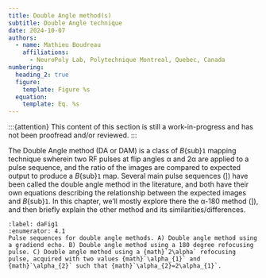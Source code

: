 ```yaml
---
title: Double Angle method(s)
subtitle: Double Angle technique
date: 2024-10-07
authors:
  - name: Mathieu Boudreau
    affiliations:
      - NeuroPoly Lab, Polytechnique Montreal, Quebec, Canada
numbering:
  heading_2: true
  figure:
    template: Figure %s
  equation:
    template: Eq. %s
---
```


:::{attention}
This content of this section is still a work-in-progress and has not been proofread and/or reviewed.
:::

The Double Angle method (DA or DAM) is a class of _B_{sub}`1` mapping technique swherein two RF pulses at flip angles α and 2α are applied to a pulse sequence, and the ratio of the images are compared to expected output to produce a _B_{sub}`1` map. Several main pulse sequences ([](#daFig1)]) have been called the double angle method in the literature, and both have their own equations describing the relationship between the expected images and _B_{sub}`1`. In this chapter, we’ll mostly explore there the α-180 method ([](#daFig1)]), and then briefly explain the other method and its similarities/differences.

```{figure} img/daPulseSequences.png
:label: daFig1
:enumerator: 4.1
Pulse sequences for double angle methods. A) Double angle method using a gradiend echo. B) Double angle method using a 180 degree refocusing pulse. C) Double angle method using a {math}`2\alpha` refocusing pulse, acquired with two values {math}`\alpha_{1}` and {math}`\alpha_{2}` such that {math}`\alpha_{2}=2\alpha_{1}`. 
```